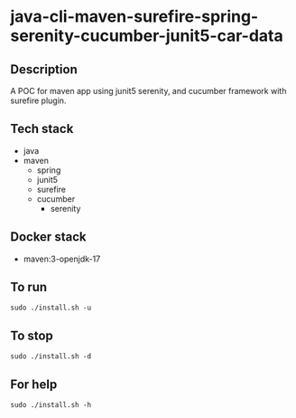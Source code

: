 # java-cli-maven-surefire-spring-serenity-cucumber-junit5-car-data

## Description
A POC for maven app using junit5
serenity, and cucumber framework
 with surefire plugin.

## Tech stack
- java
- maven
	- spring
  - junit5
  - surefire
  - cucumber
	- serenity



## Docker stack
- maven:3-openjdk-17

## To run
`sudo ./install.sh -u`

## To stop
`sudo ./install.sh -d`

## For help
`sudo ./install.sh -h`
